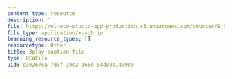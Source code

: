 ```yaml
---
content_type: resource
description: ''
file: https://ol-ocw-studio-app-production.s3.amazonaws.com/courses/9-00sc-introduction-to-psychology-fall-2011/c30267ea7d3f39c2166e54d89d1439c9_Qw4SkvZ03cc.srt
file_type: application/x-subrip
learning_resource_types: []
resourcetype: Other
title: 3play caption file
type: OCWFile
uid: c30267ea-7d3f-39c2-166e-54d89d1439c9
---
```

